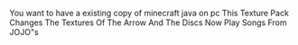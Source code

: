You want to have a existing copy of minecraft java on pc 
This Texture Pack Changes The Textures Of The Arrow And The Discs Now Play Songs From JOJO"s
